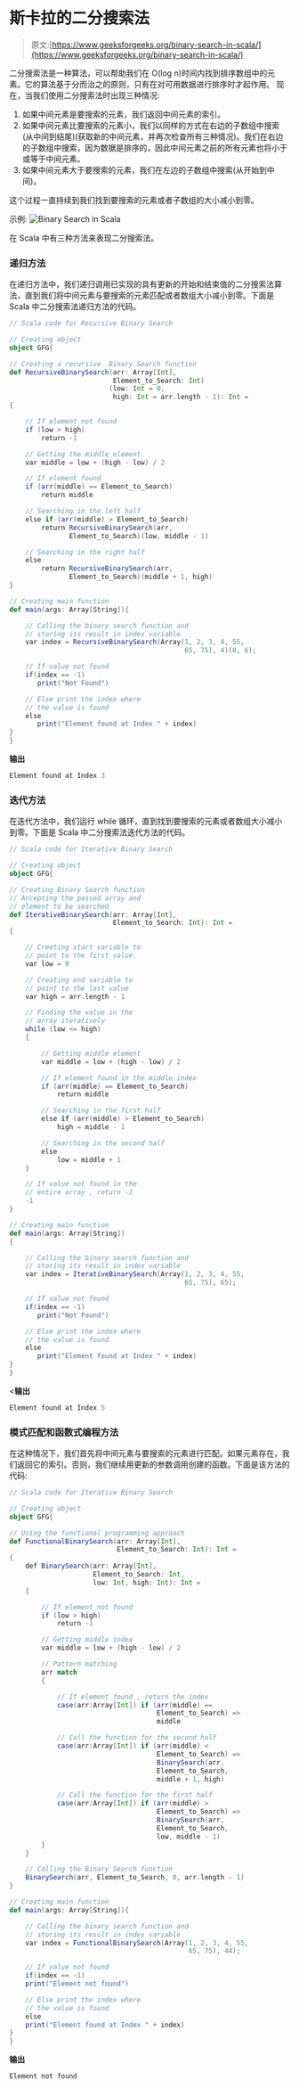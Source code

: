 # 斯卡拉的二分搜索法

> 原文:[https://www.geeksforgeeks.org/binary-search-in-scala/](https://www.geeksforgeeks.org/binary-search-in-scala/)

二分搜索法是一种算法，可以帮助我们在 O(log n)时间内找到排序数组中的元素。它的算法基于分而治之的原则，只有在对可用数据进行排序时才起作用。
现在，当我们使用二分搜索法时出现三种情况:

1.  如果中间元素是要搜索的元素，我们返回中间元素的索引。
2.  如果中间元素比要搜索的元素小，我们以同样的方式在右边的子数组中搜索(从中间到结尾)(获取新的中间元素，并再次检查所有三种情况)。我们在右边的子数组中搜索，因为数据是排序的，因此中间元素之前的所有元素也将小于或等于中间元素。
3.  如果中间元素大于要搜索的元素，我们在左边的子数组中搜索(从开始到中间)。

这个过程一直持续到我们找到要搜索的元素或者子数组的大小减小到零。

示例:
![Binary Search in Scala](img/a1049b4b13d044a8c0247795694d728b.png)

在 Scala 中有三种方法来表现二分搜索法。

### 递归方法

在递归方法中，我们递归调用已实现的具有更新的开始和结束值的二分搜索法算法，直到我们将中间元素与要搜索的元素匹配或者数组大小减小到零。下面是 Scala 中二分搜索法递归方法的代码。

```scala
// Scala code for Recursive Binary Search

// Creating object
object GFG{

// Creating a recursive  Binary Search function
def RecursiveBinarySearch(arr: Array[Int],
                          Element_to_Search: Int)
                         (low: Int = 0,
                          high: Int = arr.length - 1): Int = 
{

    // If element not found                               
    if (low > high) 
        return -1

    // Getting the middle element
    var middle = low + (high - low) / 2

    // If element found
    if (arr(middle) == Element_to_Search)
        return middle

    // Searching in the left half
    else if (arr(middle) > Element_to_Search)
        return RecursiveBinarySearch(arr, 
               Element_to_Search)(low, middle - 1)

    // Searching in the right half
    else
        return RecursiveBinarySearch(arr, 
               Element_to_Search)(middle + 1, high)
}

// Creating main function
def main(args: Array[String]){

    // Calling the binary search function and
    // storing its result in index variable
    var index = RecursiveBinarySearch(Array(1, 2, 3, 4, 55, 
                                            65, 75), 4)(0, 6);

    // If value not found 
    if(index == -1)
       print("Not Found")

    // Else print the index where 
    // the value is found
    else
       print("Element found at Index " + index)
}
}
```

**输出**

```scala
Element found at Index 3
```

### 迭代方法

在迭代方法中，我们运行 while 循环，直到找到要搜索的元素或者数组大小减小到零。下面是 Scala 中二分搜索法迭代方法的代码。

```scala
// Scala code for Iterative Binary Search

// Creating object
object GFG{

// Creating Binary Search function
// Accepting the passed array and 
// element to be searched
def IterativeBinarySearch(arr: Array[Int], 
                          Element_to_Search: Int): Int =
{

    // Creating start variable to
    // point to the first value
    var low = 0

    // Creating end variable to 
    // point to the last value
    var high = arr.length - 1

    // Finding the value in the 
    // array iteratively
    while (low <= high)
    {

        // Getting middle element    
        var middle = low + (high - low) / 2

        // If element found in the middle index
        if (arr(middle) == Element_to_Search)
            return middle

        // Searching in the first half
        else if (arr(middle) > Element_to_Search)
            high = middle - 1

        // Searching in the second half  
        else
            low = middle + 1
    }

    // If value not found in the 
    // entire array , return -1 
    -1
}

// Creating main function
def main(args: Array[String])
{

    // Calling the binary search function and
    // storing its result in index variable
    var index = IterativeBinarySearch(Array(1, 2, 3, 4, 55,
                                            65, 75), 65);

    // If value not found 
    if(index == -1)
       print("Not Found")

    // Else print the index where 
    // the value is found
    else
       print("Element found at Index " + index)
}
}
```

<**输出**

```scala
Element found at Index 5
```

### 模式匹配和函数式编程方法

在这种情况下，我们首先将中间元素与要搜索的元素进行匹配。如果元素存在，我们返回它的索引。否则，我们继续用更新的参数调用创建的函数。下面是该方法的代码:

```scala
// Scala code for Iterative Binary Search

// Creating object
object GFG{

// Using the functional programming approach
def FunctionalBinarySearch(arr: Array[Int], 
                           Element_to_Search: Int): Int =
{ 
    def BinarySearch(arr: Array[Int],
                     Element_to_Search: Int, 
                     low: Int, high: Int): Int =
    {

        // If element not found
        if (low > high)
            return -1

        // Getting middle index
        var middle = low + (high - low) / 2

        // Pattern matching
        arr match
        {

            // If element found , return the index
            case(arr:Array[Int]) if (arr(middle) ==
                                     Element_to_Search) => 
                                     middle 

            // Call the function for the second half
            case(arr:Array[Int]) if (arr(middle) < 
                                     Element_to_Search) => 
                                     BinarySearch(arr, 
                                     Element_to_Search,
                                     middle + 1, high)

            // Call the function for the first half 
            case(arr:Array[Int]) if (arr(middle) > 
                                     Element_to_Search) => 
                                     BinarySearch(arr, 
                                     Element_to_Search,
                                     low, middle - 1)
        }
    } 

    // Calling the Binary Search function
    BinarySearch(arr, Element_to_Search, 0, arr.length - 1)
}

// Creating main function
def main(args: Array[String]){

    // Calling the binary search function and 
    // storing its result in index variable
    var index = FunctionalBinarySearch(Array(1, 2, 3, 4, 55,
                                             65, 75), 44);

    // If value not found 
    if(index == -1)
    print("Element not found")

    // Else print the index where 
    // the value is found
    else
    print("Element found at Index " + index)
}
}
```

**输出**

```scala
Element not found

```